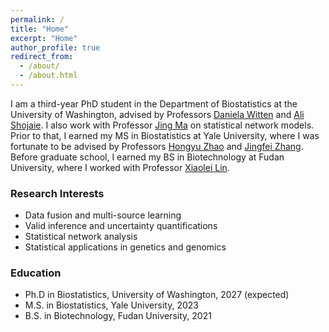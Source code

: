 ```yaml
---
permalink: /
title: "Home"
excerpt: "Home"
author_profile: true
redirect_from: 
  - /about/
  - /about.html
---
```


I am a third-year PhD student in the Department of Biostatistics at the University of Washington, advised by Professors [Daniela Witten](https://www.danielawitten.com/) and [Ali Shojaie](https://faculty.washington.edu/ashojaie/). I also work with Professor [Jing Ma](https://drjingma.com/) on statistical network models. Prior to that, I earned my MS in Biostatistics at Yale University, where I was fortunate to be advised by Professors [Hongyu Zhao](https://zhaocenter.org/) and [Jingfei Zhang](https://sites.google.com/view/ejzhang/home?authuser=0). Before graduate school, I earned my BS in Biotechnology at Fudan University, where I worked with Professor [Xiaolei Lin](https://xiaolei-lin.github.io/).

### Research Interests
* Data fusion and multi-source learning
* Valid inference and uncertainty quantifications
* Statistical network analysis
* Statistical applications in genetics and genomics

### Education
* Ph.D in Biostatistics, University of Washington, 2027 (expected)
* M.S. in Biostatistics, Yale University, 2023
* B.S. in Biotechnology, Fudan University, 2021
